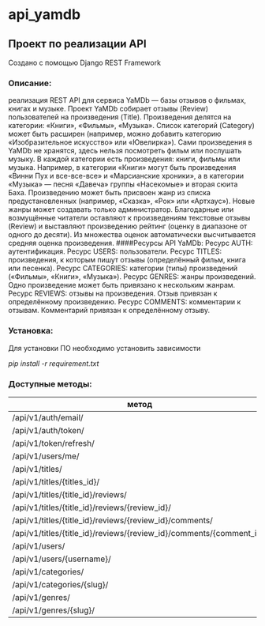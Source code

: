 # api_yamdb
## Проект по реализации API

Создано с помощью Django REST Framework

### Описание:
реализация REST API для сервиса YaMDb — базы отзывов о фильмах, книгах и музыке. Проект YaMDb собирает отзывы (Review) пользователей на произведения (Title). Произведения делятся на категории: «Книги», «Фильмы», «Музыка». Список категорий (Category) может быть расширен (например, можно добавить категорию «Изобразительное искусство» или «Ювелирка»).
Сами произведения в YaMDb не хранятся, здесь нельзя посмотреть фильм или послушать музыку.
В каждой категории есть произведения: книги, фильмы или музыка. Например, в категории «Книги» могут быть произведения «Винни Пух и все-все-все» и «Марсианские хроники», а в категории «Музыка» — песня «Давеча» группы «Насекомые» и вторая сюита Баха. Произведению может быть присвоен жанр из списка предустановленных (например, «Сказка», «Рок» или «Артхаус»). Новые жанры может создавать только администратор.
Благодарные или возмущённые читатели оставляют к произведениям текстовые отзывы (Review) и выставляют произведению рейтинг (оценку в диапазоне от одного до десяти). Из множества оценок автоматически высчитывается средняя оценка произведения.
####Ресурсы API YaMDb:
Ресурс AUTH: аутентификация.
Ресурс USERS: пользователи.
Ресурс TITLES: произведения, к которым пишут отзывы (определённый фильм, книга или песенка).
Ресурс CATEGORIES: категории (типы) произведений («Фильмы», «Книги», «Музыка»).
Ресурс GENRES: жанры произведений. Одно произведение может быть привязано к нескольким жанрам.
Ресурс REVIEWS: отзывы на произведения. Отзыв привязан к определённому произведению.
Ресурс COMMENTS: комментарии к отзывам. Комментарий привязан к определённому отзыву.

### Установка:
Для установки ПО необходимо установить зависимости

*pip install -r requirement.txt*

### Доступные методы:
метод                                                         | GET | POST | PUT | PATCH | DEL |
--------------------------------------------------------------|-----|------|-----|-------|-----|
/api/v1/auth/email/ | - | V | - | - | - |
/api/v1/auth/token/| - | V | - | - | - |
/api/v1/token/refresh/ | - | V | - | - | - |
/api/v1/users/me/| V | - | - | V | - |
/api/v1/titles/ | V | V | - | - | - |
/api/v1/titles/{titles_id}/ | V | - | - | V | V |
/api/v1/titles/{title_id}/reviews/  | V | V | - | - | - |
/api/v1/titles/{title_id}/reviews/{review_id}/ | V | - | - | V | V |
/api/v1/titles/{title_id}/reviews/{review_id}/comments/ | V | V | - | - | - |
/api/v1/titles/{title_id}/reviews/{review_id}/comments/{comment_id}/ | V | - | - | V | V |
/api/v1/users/ | V | V | - | - | - |
/api/v1/users/{username}/ | V | - | - | V | V |
/api/v1/categories/ | V | V | - | - | - |
/api/v1/categories/{slug}/ | - | - | - | - | V |
/api/v1/genres/ | V | V | - | - | - |
/api/v1/genres/{slug}/ | - | - | - | - | V |
